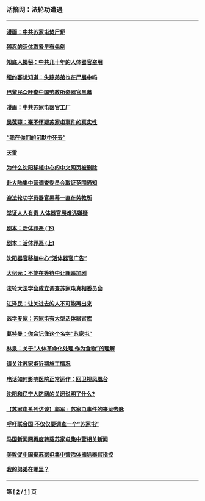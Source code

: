 ### 活摘网：法轮功遭遇
---
#### [漫画：中共苏家屯焚尸炉](../../pages/nf5881/n1284271.md) 
#### [残忍的活体取肾早有先例](../../pages/nf5881/n1283755.md) 
#### [知底人揭秘：中共几十年的人体器官盗用](../../pages/nf5881/n1283496.md) 
#### [纽约客想知道：失踪弟弟也在尸展中吗](../../pages/nf5881/n1283230.md) 
#### [巴黎民众吁查中国劳教所盗器官黑幕](../../pages/nf5881/n1282708.md) 
#### [漫画：中共苏家屯器官工厂](../../pages/nf5881/n1282005.md) 
#### [吴葆璋：毫不怀疑苏家屯事件的真实性](../../pages/nf5881/n1281418.md) 
#### [“我在你们的沉默中死去”](../../pages/nf5881/n1281251.md) 
#### [天雷](../../pages/nf5881/n1281249.md) 
#### [为什么沈阳移植中心的中文网页被删除](../../pages/nf5881/n1279107.md) 
#### [赴大陆集中营调查委员会取证范围通知](../../pages/nf5881/n1280935.md) 
#### [盗法轮功学员器官黑幕一直在劳教所](../../pages/nf5881/n1280515.md) 
#### [举证人人有责 人体器官展难逃嫌疑](../../pages/nf5881/n1279790.md) 
#### [剧本：活体罪恶 (下)](../../pages/nf5881/n1278897.md) 
#### [剧本：活体罪恶 (上)](../../pages/nf5881/n1278872.md) 
#### [沈阳器官移植中心“活体器官广告”](../../pages/nf5881/n1278494.md) 
#### [大纪元：不能在等待中让罪恶加剧](../../pages/nf5881/n1278480.md) 
#### [法轮大法学会成立调查苏家屯真相委员会](../../pages/nf5881/n1278087.md) 
#### [江泽民：让关进去的人不可能再出来](../../pages/nf5881/n1277375.md) 
#### [医学专家：苏家屯有大型活体器官库](../../pages/nf5881/n1277265.md) 
#### [葛特曼：你会记住这个名字“苏家屯”](../../pages/nf5881/n1276689.md) 
#### [林泉：关于“人体革命化处理 作为食物”的理解](../../pages/nf5881/n1276573.md) 
#### [请关注苏家屯近期施工情况](../../pages/nf5881/n1276489.md) 
#### [电话如何影响医院正常运作：回卫视凤凰台](../../pages/nf5881/n1276487.md) 
#### [沈阳和辽宁人防网的关闭说明了什么?](../../pages/nf5881/n1276301.md) 
#### [【苏家屯系列访谈】郭军﹕苏家屯事件的来龙去脉](../../pages/nf5881/n1276116.md) 
#### [呼吁联合国 不仅仅要调查一个“苏家屯”](../../pages/nf5881/n1275942.md) 
#### [马国新闻网再度转载苏家屯集中营相关新闻](../../pages/nf5881/n1274345.md) 
#### [美敦促中国查苏家屯集中营活体摘除器官指控](../../pages/nf5881/n1273488.md) 
#### [我的弟弟在哪里？](../../pages/nf5881/n1273353.md) 

---
#### 第 [ [2](./2.md) / [1](./1.md) ] 页
